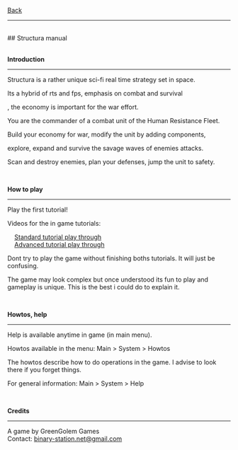 [Back](https://binary-station.github.io)
<hr>
<br>
## Structura manual<br><br>

**Introduction**

----------

Structura is a rather unique sci-fi real time strategy set in space.

Its a hybrid of rts and fps, emphasis on combat and survival

, the economy is important for the war effort.

You are the commander of a combat unit of the Human Resistance Fleet.

Build your economy for war, modify the unit by adding components,

explore, expand and survive the savage waves of enemies attacks.

Scan and destroy enemies, plan your defenses, jump the unit to safety.

<br>

**How to play**

----------

Play the first tutorial! 

Videos for the in game tutorials:

&nbsp;&nbsp;&nbsp;&nbsp;[Standard tutorial play through](https://youtu.be/QyBNwY2LrFs)<br>
&nbsp;&nbsp;&nbsp;&nbsp;[Advanced tutorial play through](https://youtu.be/bSoLLzaFHoI)<br>

Dont try to play the game without finishing boths tutorials.
It will just be confusing.

The game may look complex but once understood its fun to play and gameplay is unique. 
This is the best i could do to explain it.

<br>

**Howtos, help**

----------

Help is available anytime in game (in main menu).

Howtos available in the menu:
Main > System > Howtos

The howtos describe how to do operations in the game.
I advise to look there if you forget things.

For general information:
Main > System > Help

<br>

**Credits**

----------

A game by GreenGolem Games
<br>
Contact:
binary-station.net@gmail.com
